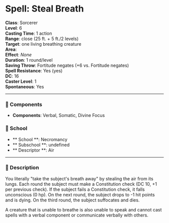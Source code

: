 
# Spell: Steal Breath
**Class**: Sorcerer  
**Level**: 6  
**Casting Time**: 1 action  
**Range**: close (25 ft. + 5 ft./2 levels)  
**Target**: one living breathing creature  
**Area**:   
**Effect**: _None_  
**Duration**: 1 round/level  
**Saving Throw**: Fortitude negates (+6 vs. Fortitude negates)  
**Spell Resistance**: Yes (yes)  
**DC**: 16  
**Caster Level**: 1  
**Spontaneous**: Yes

---

### 🔮 Components
- **Components**: Verbal, Somatic, Divine Focus

### 🏫 School
- ** School **: Necromancy
- ** Subschool **: undefined
- ** Descriptor **: Air
---

### 📜 Description
You literally "take the subject's breath away" by stealing the air from its lungs. Each round the subject must make a Constitution check (DC 10, +1 per previous check). If the subject fails a Constitution check, it falls unconscious (0 hp). On the next round, the subject drops to -1 hit points and is dying. On the third round, the subject suffocates and dies. 

A creature that is unable to breathe is also unable to speak and cannot cast spells with a verbal component or communicate verbally with others.
